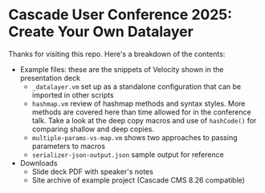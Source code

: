 # Cascade User Conference 2025: Create Your Own Datalayer

Thanks for visiting this repo. Here's a breakdown of the contents:

-   Example files: these are the snippets of Velocity shown in the presentation deck
    -   `_datalayer.vm` set up as a standalone configuration that can be imported in other scripts
    -   `hashmap.vm` review of hashmap methods and syntax styles. More methods are covered here than time allowed for in the conference talk. Take a look at the deep copy macros and use of `hashCode()` for comparing shallow and deep copies.
    -   `multiple-params-vs-map.vm` shows two approaches to passing parameters to macros
    -   `serializer-json-output.json` sample output for reference
-   Downloads
    -   Slide deck PDF with speaker's notes
    -   Site archive of example project (Cascade CMS 8.26 compatible)
